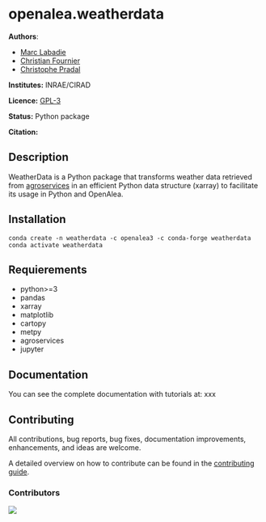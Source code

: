 # openalea.weatherdata

**Authors**:

* [Marc Labadie](https://github.com/mlabadie)
* [Christian Fournier](https://github.com/christian34)
* [Christophe Pradal](https://github.com/pradal)

**Institutes:** INRAE/CIRAD

**Licence:** [GPL-3](https://www.gnu.org/licenses/gpl-3.0.txt)
 
**Status:** Python package

**Citation:**

## Description

WeatherData is a Python package that transforms weather data retrieved from [agroservices](https://github.com/openalea/agroservices) in an efficient Python data structure (xarray) to facilitate its usage in Python and OpenAlea.

## Installation

```shell
conda create -n weatherdata -c openalea3 -c conda-forge weatherdata 
conda activate weatherdata

```

## Requierements

* python>=3
* pandas
* xarray
* matplotlib
* cartopy
* metpy
* agroservices
* jupyter

## Documentation

You can see the complete documentation with tutorials at: xxx

## Contributing
All contributions, bug reports, bug fixes, documentation improvements, enhancements, and ideas are welcome.

A detailed overview on how to contribute can be found in the [contributing guide](http://virtualplants.github.io/contribute/devel/workflow-github.html#workflow-github).

### Contributors

<a href="https://github.com/H2020-IPM-openalea/weatherdata/graphs/contributors">
  <img src="https://contrib.rocks/image?repo=H2020-IPM-openalea/weatherdata" />
</a>
